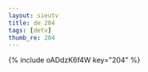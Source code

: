 ```yaml
--- 
layout: sieutv
title: de 204
tags: [detv]
thumb_re: 204
---
```

{% include oADdzK6f4W key="204" %} 
